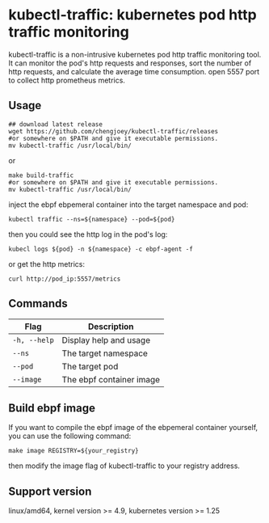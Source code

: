 # kubectl-traffic: kubernetes pod http traffic monitoring

kubectl-traffic is a non-intrusive kubernetes pod http traffic monitoring tool. It can monitor the pod's http requests and responses, sort the number of http requests, and calculate the average time consumption. 
open 5557 port to collect http prometheus metrics.

## Usage
```shell
## download latest release
wget https://github.com/chengjoey/kubectl-traffic/releases
#or somewhere on $PATH and give it executable permissions.
mv kubectl-traffic /usr/local/bin/
```
or
```shell
make build-traffic
#or somewhere on $PATH and give it executable permissions.
mv kubectl-traffic /usr/local/bin/
```
inject the ebpf ebpemeral container into the target namespace and pod:
```shell
kubectl traffic --ns=${namespace} --pod=${pod}
```
then you could see the http log in the pod's log:
```shell
kubecl logs ${pod} -n ${namespace} -c ebpf-agent -f
```
or get the http metrics:
```shell
curl http://pod_ip:5557/metrics
```

## Commands
Flag | Description
--- | ---
`-h, --help` | Display help and usage
`--ns` | The target namespace
`--pod` | The target pod
`--image` | The ebpf container image

## Build ebpf image
If you want to compile the ebpf image of the ebpemeral container yourself, you can use the following command:
```shell
make image REGISTRY=${your_registry}
```
then modify the image flag of kubectl-traffic to your registry address.

## Support version
linux/amd64, kernel version >= 4.9, kubernetes version >= 1.25